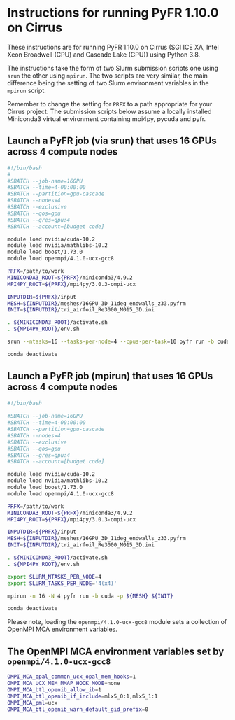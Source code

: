 Instructions for running PyFR 1.10.0 on Cirrus
==============================================

These instructions are for running PyFR 1.10.0 on Cirrus (SGI ICE XA, Intel Xeon Broadwell (CPU) and Cascade Lake (GPU)) using Python 3.8.

The instructions take the form of two Slurm submission scripts one using `srun` the other using `mpirun`.
The two scripts are very similar, the main difference being the setting of two Slurm environment variables in the `mpirun` script.

Remember to change the setting for `PRFX` to a path appropriate for your Cirrus project. The submission scripts below assume a locally installed
Miniconda3 virtual environment containing mpi4py, pycuda and pyfr.


Launch a PyFR job (via srun) that uses 16 GPUs across 4 compute nodes
---------------------------------------------------------------------

```bash
#!/bin/bash
# 
#SBATCH --job-name=16GPU
#SBATCH --time=4-00:00:00
#SBATCH --partition=gpu-cascade
#SBATCH --nodes=4
#SBATCH --exclusive
#SBATCH --qos=gpu
#SBATCH --gres=gpu:4
#SBATCH --account=[budget code]

module load nvidia/cuda-10.2
module load nvidia/mathlibs-10.2
module load boost/1.73.0
module load openmpi/4.1.0-ucx-gcc8

PRFX=/path/to/work
MINICONDA3_ROOT=${PRFX}/miniconda3/4.9.2
MPI4PY_ROOT=${PRFX}/mpi4py/3.0.3-ompi-ucx

INPUTDIR=${PRFX}/input
MESH=${INPUTDIR}/meshes/16GPU_3D_11deg_endwalls_z33.pyfrm
INIT=${INPUTDIR}/tri_airfoil_Re3000_M015_3D.ini

. ${MINICONDA3_ROOT}/activate.sh
. ${MPI4PY_ROOT}/env.sh

srun --ntasks=16 --tasks-per-node=4 --cpus-per-task=10 pyfr run -b cuda -p ${MESH} ${INIT}

conda deactivate
```


Launch a PyFR job (mpirun) that uses 16 GPUs across 4 compute nodes
-------------------------------------------------------------------

```bash
#!/bin/bash
 
#SBATCH --job-name=16GPU
#SBATCH --time=4-00:00:00
#SBATCH --partition=gpu-cascade
#SBATCH --nodes=4
#SBATCH --exclusive
#SBATCH --qos=gpu
#SBATCH --gres=gpu:4
#SBATCH --account=[budget code]

module load nvidia/cuda-10.2
module load nvidia/mathlibs-10.2
module load boost/1.73.0
module load openmpi/4.1.0-ucx-gcc8

PRFX=/path/to/work
MINICONDA3_ROOT=${PRFX}/miniconda3/4.9.2
MPI4PY_ROOT=${PRFX}/mpi4py/3.0.3-ompi-ucx

INPUTDIR=${PRFX}/input
MESH=${INPUTDIR}/meshes/16GPU_3D_11deg_endwalls_z33.pyfrm
INIT=${INPUTDIR}/tri_airfoil_Re3000_M015_3D.ini

. ${MINICONDA3_ROOT}/activate.sh
. ${MPI4PY_ROOT}/env.sh

export SLURM_NTASKS_PER_NODE=4
export SLURM_TASKS_PER_NODE='4(x4)'

mpirun -n 16 -N 4 pyfr run -b cuda -p ${MESH} ${INIT}

conda deactivate
```


Please note, loading the `openmpi/4.1.0-ucx-gcc8` module sets a collection of OpenMPI MCA environment variables.

The OpenMPI MCA environment variables set by `openmpi/4.1.0-ucx-gcc8`
---------------------------------------------------------------------

```bash
OMPI_MCA_opal_common_ucx_opal_mem_hooks=1
OMPI_MCA_UCX_MEM_MMAP_HOOK_MODE=none
OMPI_MCA_btl_openib_allow_ib=1
OMPI_MCA_btl_openib_if_include=mlx5_0:1,mlx5_1:1
OMPI_MCA_pml=ucx
OMPI_MCA_btl_openib_warn_default_gid_prefix=0
```
